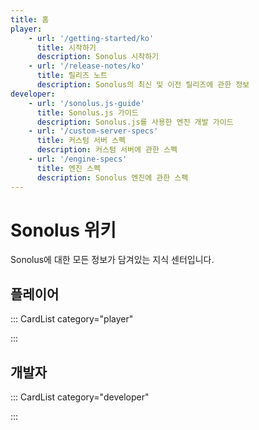 ```yaml
---
title: 홈
player:
    - url: '/getting-started/ko'
      title: 시작하기
      description: Sonolus 시작하기
    - url: '/release-notes/ko'
      title: 릴리즈 노트
      description: Sonolus의 최신 및 이전 릴리즈에 관한 정보
developer:
    - url: '/sonolus.js-guide'
      title: Sonolus.js 가이드
      description: Sonolus.js를 사용한 엔진 개발 가이드
    - url: '/custom-server-specs'
      title: 커스텀 서버 스펙
      description: 커스텀 서버에 관한 스펙
    - url: '/engine-specs'
      title: 엔진 스펙
      description: Sonolus 엔진에 관한 스펙
---
```


# Sonolus 위키

Sonolus에 대한 모든 정보가 담겨있는 지식 센터입니다.

## 플레이어

::: CardList category="player"

:::

## 개발자

::: CardList category="developer"

:::
